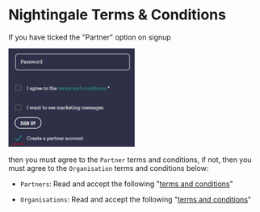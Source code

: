 # Nightingale Terms & Conditions

If you have ticked the "Partner" option on signup 

<img alt="Selected Partner in the check box" src="https://github.com/nightingalehq/contracts/blob/master/images/SignupAsAaPartner.PNG" width="250px" /> 

then you must agree to the `Partner` terms and conditions, if not, then you must agree to the `Organisation` terms and conditions below:

* `Partners`: Read and accept the following "[terms and conditions](AdvertiserAgreement_v0.2.pdf)"

* `Organisations`: Read and accept the following "[terms and conditions](AdvertiserAgreement_v0.1.pdf)"
